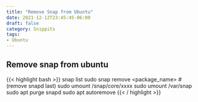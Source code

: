 ```yaml
---
title: "Remove Snap from Ubuntu"
date: 2021-12-12T23:45:45-06:00
draft: false
category: Snippits
tags:
- Ubuntu
---
```


## Remove snap from ubuntu
{{< highlight bash >}}
snap list
sudo snap remove <package_name>  #(remove snapd last)
sudo umount /snap/core/xxxx
sudo umount /var/snap
sudo apt purge snapd
sudo apt autoremove
{{< / highlight >}}
